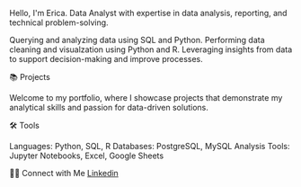 Hello, I'm Erica. Data Analyst with expertise in data analysis, reporting, and technical problem-solving.

Querying and analyzing data using SQL and Python.
Performing data cleaning and visualzation using Python and R.
Leveraging insights from data to support decision-making and improve processes.

📚 Projects

Welcome to my portfolio, where I showcase projects that demonstrate my analytical skills and passion for data-driven solutions.


🛠️ Tools

Languages: Python, SQL, R
Databases: PostgreSQL, MySQL
Analysis Tools: Jupyter Notebooks, Excel, Google Sheets


👋🏻 Connect with Me
[Linkedin](https://www.linkedin.com/in/erica-greene15/)
